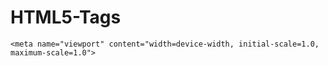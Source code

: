 HTML5-Tags
==========
<!--  Mobile Viewport Fix
  j.mp/mobileviewport & davidbcalhoun.com/2010/viewport-metatag 
	device-width : Occupy full width of the screen in its current orientation
	initial-scale = 1.0 retains dimensions instead of zooming out if page height > device height
	maximum-scale = 1.0 retains dimensions instead of zooming in if page width < device width
	-->

	<meta name="viewport" content="width=device-width, initial-scale=1.0, maximum-scale=1.0">